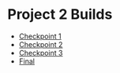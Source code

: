 # Project 2 Builds

-   [Checkpoint 1](builds/Checkpoint-1/)
-   [Checkpoint 2](builds/Checkpoint-2/)
-   [Checkpoint 3](builds/Checkpoint-3/)
-   [Final](builds/Final/)